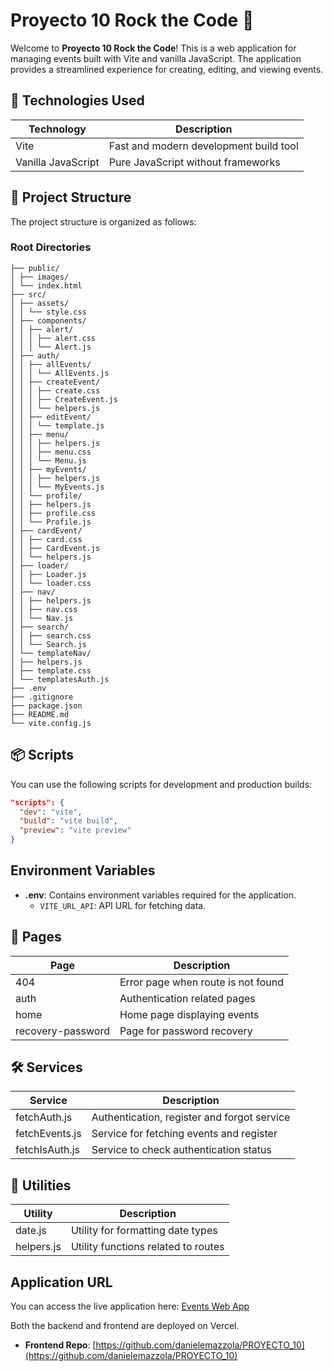 # Proyecto 10 Rock the Code 🎸

Welcome to **Proyecto 10 Rock the Code**! This is a web application for managing events built with Vite and vanilla JavaScript. The application provides a streamlined experience for creating, editing, and viewing events.

## 🚀 Technologies Used

| Technology         | Description                            |
| ------------------ | -------------------------------------- |
| Vite               | Fast and modern development build tool |
| Vanilla JavaScript | Pure JavaScript without frameworks     |

## 📁 Project Structure

The project structure is organized as follows:

### Root Directories

```
├── public/
│ ├── images/
│ └── index.html
├── src/
│ ├── assets/
│ │ └── style.css
│ ├── components/
│ │ ├── alert/
│ │ │ ├── alert.css
│ │ │ └── Alert.js
│ ├── auth/
│ │ ├── allEvents/
│ │ │ └── AllEvents.js
│ │ ├── createEvent/
│ │ │ ├── create.css
│ │ │ ├── CreateEvent.js
│ │ │ └── helpers.js
│ │ ├── editEvent/
│ │ │ └── template.js
│ │ ├── menu/
│ │ │ ├── helpers.js
│ │ │ ├── menu.css
│ │ │ └── Menu.js
│ │ ├── myEvents/
│ │ │ ├── helpers.js
│ │ │ └── MyEvents.js
│ │ └── profile/
│ │ ├── helpers.js
│ │ ├── profile.css
│ │ └── Profile.js
│ ├── cardEvent/
│ │ ├── card.css
│ │ ├── CardEvent.js
│ │ └── helpers.js
│ ├── loader/
│ │ ├── Loader.js
│ │ └── loader.css
│ ├── nav/
│ │ ├── helpers.js
│ │ ├── nav.css
│ │ └── Nav.js
│ ├── search/
│ │ ├── search.css
│ │ └── Search.js
│ └── templateNav/
│ ├── helpers.js
│ ├── template.css
│ └── templatesAuth.js
├── .env
├── .gitignore
├── package.json
├── README.md
└── vite.config.js
```

## 📦 Scripts

You can use the following scripts for development and production builds:

```json
"scripts": {
  "dev": "vite",
  "build": "vite build",
  "preview": "vite preview"
}
```

## Environment Variables

- **.env**: Contains environment variables required for the application.
  - `VITE_URL_API`: API URL for fetching data.

## 📜 Pages

| Page              | Description                        |
| ----------------- | ---------------------------------- |
| 404               | Error page when route is not found |
| auth              | Authentication related pages       |
| home              | Home page displaying events        |
| recovery-password | Page for password recovery         |

## 🛠️ Services

| Service        | Description                                 |
| -------------- | ------------------------------------------- |
| fetchAuth.js   | Authentication, register and forgot service |
| fetchEvents.js | Service for fetching events and register    |
| fetchIsAuth.js | Service to check authentication status      |

## 🔧 Utilities

| Utility    | Description                         |
| ---------- | ----------------------------------- |
| date.js    | Utility for formatting date types   |
| helpers.js | Utility functions related to routes |

## Application URL

You can access the live application here: [Events Web App](https://events-dani.vercel.app/)

Both the backend and frontend are deployed on Vercel.

- **Frontend Repo**: [https://github.com/danielemazzola/PROYECTO_10](https://github.com/danielemazzola/PROYECTO_10)

